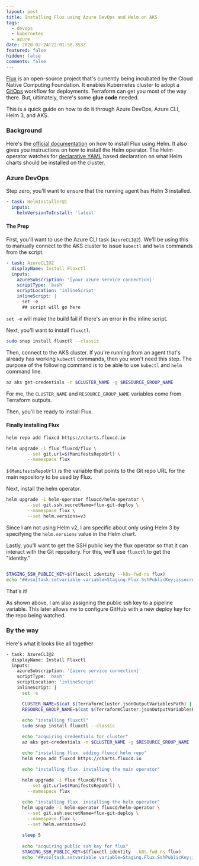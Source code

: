 ```yaml
---
layout: post
title: Installing Flux using Azure DevOps and Helm on AKS
tags:
  - devops
  - kubernetes
  - azure
date: 2020-02-24T22:01:58.353Z
featured: false
hidden: false
comments: false
---
```

[Flux](https://landscape.cncf.io/selected=flux) is an open-source project that's currently being incubated by the Cloud Native Computing Foundation. It enables Kubernetes cluster to adopt a [GitOps](https://gaunacode.com/gitops) workflow for deployments. Terraform can get you most of the way there. But, ultimately, there's some **glue code** needed. 

This is a quick guide on how to do it through Azure DevOps, Azure CLI, Helm 3, and AKS.

<!--more-->

### Background

Here's the [official documentation](https://docs.fluxcd.io/en/1.18.0/tutorials/get-started-helm.html) on how to install Flux using Helm. It also gives you instructions on how to install the Helm operator. The Helm operator watches for [declarative YAML](https://github.com/gaunadevops/flux-get-started/blob/master/releases/redis.yaml) based declaration on what Helm charts should be installed on the cluster.

### Azure DevOps

Step zero, you'll want to ensure that the running agent has Helm 3 installed.

``` yaml
- task: HelmInstaller@1
  inputs:
    helmVersionToInstall: 'latest'
```

#### The Prep

First, you'll want to use the Azure CLI task (`AzureCLI@2`). We'll be using this to manually connect to the AKS cluster to issue `kubectl` and `helm` commands from the script. 

``` yaml
- task: AzureCLI@2
  displayName: Install Fluxctl
  inputs:
    azureSubscription: '[your azure service connection]'
    scriptType: 'bash'
    scriptLocation: 'inlineScript'
    inlineScript: |
      set -e
      ## script will go here
```

`set -e` will make the build fail if there's an error in the inline script.

Next, you'll want to install `fluxctl`.

```bash 
sudo snap install fluxctl --classic
```

Then, connect to the AKS cluster. If you're running from an agent that's already has working `kubectl` commands, then you won't need this step. The purpose of the following command is to be able to use `kubectl` and `helm` command line.

``` bash
az aks get-credentials -n $CLUSTER_NAME -g $RESOURCE_GROUP_NAME
```

For me, the `CLUSTER_NAME` and `RESOURCE_GROUP_NAME` variables come from Terraform outputs.

Then, you'll be ready to install Flux.

#### Finally installing Flux

``` bash
helm repo add fluxcd https://charts.fluxcd.io

helm upgrade -i flux fluxcd/flux \
        --set git.url=$(ManifestsRepoUrl) \
        --namespace flux
```

`$(ManifestsRepoUrl)` is the variable that points to the Git repo URL for the main repository to be used by Flux.

Next, install the helm operator.

``` bash
helm upgrade -i helm-operator fluxcd/helm-operator \
        --set git.ssh.secretName=flux-git-deploy \
        --namespace flux \
        --set helm.versions=v3
```

Since I am not using Helm v2, I am specific about only using Helm 3 by specifying the `helm.versions` value in the Helm chart.

Lastly, you'll want to get the SSH public key the flux operator so that it can interact with the Git repository. For this, we'll use `fluxctl` to get the "identity."

``` bash

STAGING_SSH_PUBLIC_KEY=$(fluxctl identity --k8s-fwd-ns flux)
echo "##vso[task.setvariable variable=Staging.Flux.SshPublicKey;issecret=true]$STAGING_SSH_PUBLIC_KEY"

```

That's it! 

As shown above, I am also assigning the public ssh key to a pipeline variable. This later allows me to configure GitHub with a new deploy key for the repo being watched.

### By the way

Here's what it looks like all together

``` bash
- task: AzureCLI@2
  displayName: Install Fluxctl
  inputs:
    azureSubscription: '[azure service connection]'
    scriptType: 'bash'
    scriptLocation: 'inlineScript'
    inlineScript: |
      set -e

      CLUSTER_NAME=$(cat $(TerraformCluster.jsonOutputVariablesPath) | jq '.cluster_name.value' -r)
      RESOURCE_GROUP_NAME=$(cat $(TerraformCluster.jsonOutputVariablesPath) | jq '.resource_group_name.value' -r)
      
      echo "installing fluxctl"
      sudo snap install fluxctl --classic

      echo "acquiring credentials for cluster"
      az aks get-credentials -n $CLUSTER_NAME -g $RESOURCE_GROUP_NAME

      echo "installing flux. adding fluxcd helm repo"
      helm repo add fluxcd https://charts.fluxcd.io

      echo "installing flux. installing the main operator"
      
      helm upgrade -i flux fluxcd/flux \
        --set git.url=$(ManifestsRepoUrl) \
        --namespace flux

      echo "installing flux. installing the helm operator"
      helm upgrade -i helm-operator fluxcd/helm-operator \
        --set git.ssh.secretName=flux-git-deploy \
        --namespace flux \
        --set helm.versions=v3
      
      sleep 5
      
      echo "acquiring public ssh key for flux"
      STAGING_SSH_PUBLIC_KEY=$(fluxctl identity --k8s-fwd-ns flux)
      echo "##vso[task.setvariable variable=Staging.Flux.SshPublicKey;issecret=true]$STAGING_SSH_PUBLIC_KEY"
```
